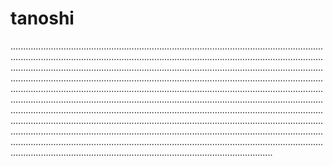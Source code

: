 # tanoshi
................................................................................................................................................................................................................................................................................................................................................................................................................................................................................................................................................................................................................................................................................................................................................................................................................................................................................................................................................................................................................................................................................................................................................................................................................................................................................................................................................................................................